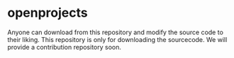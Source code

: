 openprojects
============

Anyone can download from this repository and modify the source code to their liking.
This repository is only for downloading the sourcecode. We will provide a contribution 
repository soon. 
